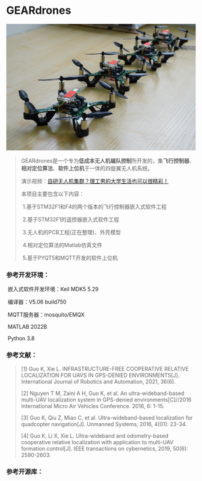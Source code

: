 # GEARdrones

<img src="Document/drones.png" style="zoom: 67%;" />

> GEARdrones是一个专为**低成本无人机编队控制**所开发的，集**飞行控制器**、**相对定位算法**、**软件上位机**于一体的四旋翼无人机系统。
>
> 演示视频：[自研无人机集群？理工男的大学生活也可以很精彩！](https://www.bilibili.com/video/BV1JY4y1o76U)
>
> 本项目主要包含以下内容：
>
> ​	1.基于STM32F1和F4的两个版本的飞行控制器嵌入式软件工程
>
> ​	2.基于STM32F1的遥控器嵌入式软件工程
>
> ​	3.无人机的PCB工程(正在整理)、外壳模型
>
> ​	4.相对定位算法的Matlab仿真文件
>
> ​	5.基于PYQT5和MQTT开发的软件上位机

### 参考开发环境：

​	嵌入式软件开发环境：Keil MDK5 5.29

​	编译器：V5.06 build750

​	MQTT服务器：mosquito/EMQX

​	MATLAB 2022B

​	Python 3.8

### 参考文献：

> [1] Guo K, Xie L. INFRASTRUCTURE-FREE COOPERATIVE RELATIVE LOCALIZATION FOR UAVS IN GPS-DENIED ENVIRONMENTS[J]. International Journal of Robotics and Automation, 2021, 36(6).
>
> [2] Nguyen T M, Zaini A H, Guo K, et al. An ultra-wideband-based multi-UAV localization system in GPS-denied environments[C]//2016 International Micro Air Vehicles Conference. 2016, 6: 1-15.
>
> [3] Guo K, Qiu Z, Miao C, et al. Ultra-wideband-based localization for quadcopter navigation[J]. Unmanned Systems, 2016, 4(01): 23-34.
>
> [4] Guo K, Li X, Xie L. Ultra-wideband and odometry-based cooperative relative localization with application to multi-UAV formation control[J]. IEEE transactions on cybernetics, 2019, 50(6): 2590-2603.

### 参考开源库：

[SRML:华南虎嵌入式软件中间件层库]: https://github.com/scutrobotlab/srml
